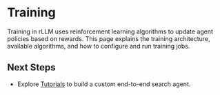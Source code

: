 # Training

Training in rLLM uses reinforcement learning algorithms to update agent policies based on rewards. This page explains the training architecture, available algorithms, and how to configure and run training jobs.

## Next Steps

- Explore [Tutorials](../tutorials/custom-tool-agent.md) to build a custom end-to-end search agent.